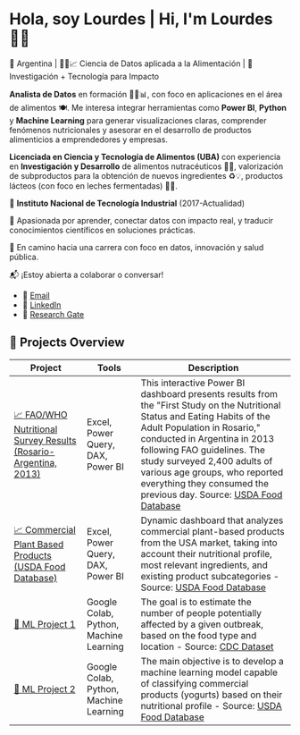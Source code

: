 # Hola, soy Lourdes | Hi, I'm Lourdes 👩‍💻

📍 Argentina | 👩‍🔬📈 Ciencia de Datos aplicada a la Alimentación | 🧪 Investigación + Tecnología para Impacto

**Analista de Datos** en formación 👩‍💻📊, con foco en aplicaciones en el área de alimentos 🍽️. Me interesa integrar herramientas como **Power BI**, **Python** y **Machine Learning** para generar visualizaciones claras, comprender fenómenos nutricionales y asesorar en el desarrollo de productos alimenticios a emprendedores y empresas.

**Licenciada en Ciencia y Tecnología de Alimentos (UBA)** con experiencia en **Investigación y Desarrollo** de alimentos nutracéuticos 🔬🍎, valorización de subproductos para la obtención de nuevos ingredientes ♻️💡, productos lácteos (con foco en leches fermentadas) 🥛🐄.

🏢 **Instituto Nacional de Tecnología Industrial** (2017-Actualidad)

🧠 Apasionada por aprender, conectar datos con impacto real, y traducir conocimientos científicos en soluciones prácticas.

🚀 En camino hacia una carrera con foco en datos, innovación y salud pública.

📬 ¡Estoy abierta a colaborar o conversar! 
- 📧 [Email](lourdeslandoni@gmail.com)
- 💼 [LinkedIn](https://www.linkedin.com/in/lourdes-landoni/)
- 📃 [Research Gate](https://www.researchgate.net/profile/Lourdes-Landoni)

## 🔹 Projects Overview

| Project | Tools | Description |
|--------|-------|-------------|
| [📈 FAO/WHO Nutritional Survey Results (Rosario-Argentina, 2013) ](https://github.com/lourdeslandoni/encuesta-nutri-fao-2013) | Excel, Power Query, DAX, Power BI | This interactive Power BI dashboard presents results from the "First Study on the Nutritional Status and Eating Habits of the Adult Population in Rosario," conducted in Argentina in 2013 following FAO guidelines. The study surveyed 2,400 adults of various age groups, who reported everything they consumed the previous day. Source: [USDA Food Database](https://www.fao.org/gift-individual-food-consumption/data/en) |
| [📈 Commercial Plant Based Products (USDA Food Database)](https://github.com/lourdeslandoni/plant-based-usda) | Excel, Power Query, DAX, Power BI | Dynamic dashboard that analyzes commercial plant-based products from the USA market, taking into account their nutritional profile, most relevant ingredients, and existing product subcategories - Source: [USDA Food Database](https://fdc.nal.usda.gov/food-search?type=Branded&query=plant%20based) |
| [🤖 ML Project 1](https://colab.research.google.com/drive/1f2SlpYb-pEYbSML5PFCVI2G-MS9qQRi2?usp=sharing) | Google Colab, Python, Machine Learning | The goal is to estimate the number of people potentially affected by a given outbreak, based on the food type and location - Source: [CDC Dataset](https://www.kaggle.com/datasets/cdc/foodborne-diseases)|
| [🔬 ML Project 2](https://colab.research.google.com/drive/1ITmdIvMsQxe2l6tvBB49sIxxJsZ5vQqg?usp=sharing) | Google Colab, Python, Machine Learning | The main objective is to develop a machine learning model capable of classifying commercial products (yogurts) based on their nutritional profile - Source: [USDA Food Database](https://fdc.nal.usda.gov/food-search?type=Branded&query=yogurt)|
